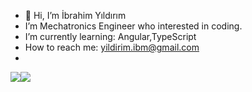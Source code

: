 - 👋 Hi, I’m İbrahim Yıldırım
- I’m Mechatronics Engineer who interested in coding.
- I’m currently learning: Angular,TypeScript
- How to reach me: yildirim.ibm@gmail.com
- 
<a href="https://github.com/ibrahim-yildirim"><img align="center" src="https://github-readme-stats.vercel.app/api?username=ibrahim-yildirim&show_icons=true&bg_color=0d1117&text_color=bdc3c7&title_color=F4D03E&icon_color=F4D03E&hide_border=true" /></a><a href="https://github.com/ibrahim-yildirim"><img align="center" src="https://github-readme-stats.vercel.app/api/top-langs/?username=ibrahim-yildirim&bg_color=0d1117&theme=algolia&text_color=bdc3c7&title_color=F4D03E&hide_border=true&layout=compact&langs_count=10" /></a>

